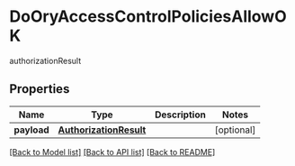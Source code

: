 # DoOryAccessControlPoliciesAllowOK

authorizationResult
## Properties
Name | Type | Description | Notes
------------ | ------------- | ------------- | -------------
**payload** | [**AuthorizationResult**](AuthorizationResult.md) |  | [optional] 

[[Back to Model list]](../README.md#documentation-for-models) [[Back to API list]](../README.md#documentation-for-api-endpoints) [[Back to README]](../README.md)


